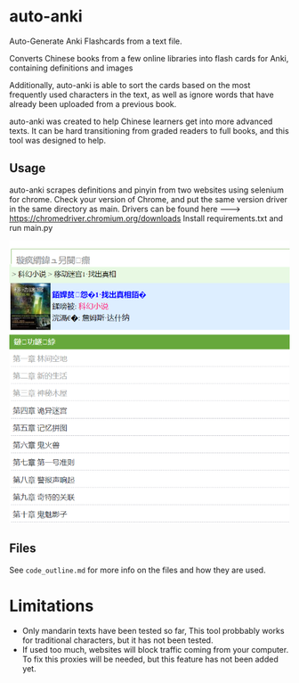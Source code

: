 # auto-anki
 Auto-Generate Anki Flashcards from a text file.
 
 Converts Chinese books from a few online libraries into flash cards for Anki, containing definitions and images
 
Additionally, auto-anki is able to sort the cards based on the most frequently used characters in the text, as well as ignore words that have already been uploaded from a previous book.
 
auto-anki was created to help Chinese learners get into more advanced texts. It can be hard transitioning from graded readers to full books, and this tool was designed to help.

## Usage

auto-anki scrapes definitions and pinyin from two websites using selenium for chrome.
Check your version of Chrome, and put the same version driver in the same directory as main.
Drivers can be found here ---> https://chromedriver.chromium.org/downloads
Install requirements.txt and run main.py

![book on website](./media/images/bookex.PNG)

## Files

See `code_outline.md` for more info on the files and how they are used.


# Limitations

- Only mandarin texts have been tested so far, This tool probbably works for traditional characters, but it has not been tested.
- If used too much, websites will block traffic coming from your computer. To fix this proxies will be needed, but this feature has not been added yet.

 
